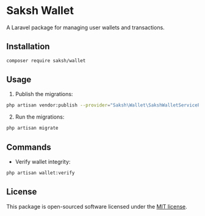 # Saksh Wallet

A Laravel package for managing user wallets and transactions.

## Installation

```bash
composer require saksh/wallet
```

## Usage

1. Publish the migrations:
```bash
php artisan vendor:publish --provider="Saksh\Wallet\SakshWalletServiceProvider"
```

2. Run the migrations:
```bash
php artisan migrate
```

## Commands

- Verify wallet integrity:
```bash
php artisan wallet:verify
```

## License

This package is open-sourced software licensed under the [MIT license](LICENSE).
